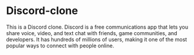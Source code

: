 # Discord-clone
This is a Discord clone. Discord  is a free communications app that lets you share voice, video, and text chat with friends, game communities, and developers. It has hundreds of millions of users, making it one of the most popular ways to connect with people online.
